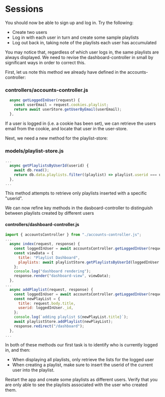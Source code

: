 # Sessions

You should now be able to sign up and log in. Try the following:

-  Create two users
-  Log in with each user in turn and create some sample playlists
- Log out back in, taking note of the playlists each user has accumulated

You may notice that, regardless of which user logs in, the same playlists are always displayed. We need to revise the dashboard-controller in small by significant ways in order to correct this.

First, let us note this method we already have defined in the accounts-controller:

### controllers/accounts-controller.js

~~~javascript
  async getLoggedInUser(request) {
    const userEmail = request.cookies.playlist;
    return await userStore.getUserByEmail(userEmail);
  },
~~~

If a user is logged in (i.e. a cookie has been set), we can retrieve the users email from the cookie, and locate that user in the user-store.

Next, we need a new method for the playlist-store:

### models/playlist-store.js

~~~javascript
...
  async getPlaylistsByUserId(userid) {
    await db.read();
    return db.data.playlists.filter((playlist) => playlist.userid === userid);
  },
...
~~~

This method attempts to retrieve only playlists inserted with a specific "userid".

We can now refine key methods in the dasboard-controller to distinguish between playlists created by different users

#### controllers/dashboard-controller.js

~~~javascript
import { accountsController } from "./accounts-controller.js";
...
  async index(request, response) {
    const loggedInUser = await accountsController.getLoggedInUser(request);
    const viewData = {
      title: "Playlist Dashboard",
      playlists: await playlistStore.getPlaylistsByUserId(loggedInUser._id),
    };
    console.log("dashboard rendering");
    response.render("dashboard-view", viewData);
  },
...
  async addPlaylist(request, response) {
    const loggedInUser = await accountsController.getLoggedInUser(request);
    const newPlayList = {
      title: request.body.title,
      userid: loggedInUser._id,
    };
    console.log(`adding playlist ${newPlayList.title}`);
    await playlistStore.addPlaylist(newPlayList);
    response.redirect("/dashboard");
  }, 
...
~~~

In both of these methods our first task is to identify who is currently logged in, and then:

- When displaying all playlists, only retrieve the lists for the logged user
- When creating a playlist, make sure to insert the userid of the current user into the playlist.

Restart the app and create some playlists as different users. Verify that you are only able to see the playlists associated with the user who created them.

